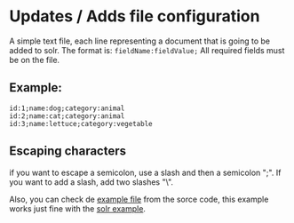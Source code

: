 # Updates / Adds file configuration #
A simple text file, each line representing a document that is going to be added to solr. The format is:
`fieldName:fieldValue;`
All required fields must be on the file.
## Example: ##
```
id:1;name:dog;category:animal
id:2;name:cat;category:animal
id:3;name:lettuce;category:vegetable
```

## Escaping characters ##
if you want to escape a semicolon, use a slash and then a semicolon "\;". If you want to add a slash, add two slashes "\\".


Also, you can check de [example file](http://solrmeter.googlecode.com/svn/trunk/sources/solrmeter/src/main/resources/example/updates.txt) from the sorce code, this example works just fine with the [solr example](http://lucene.apache.org/solr/tutorial.html).